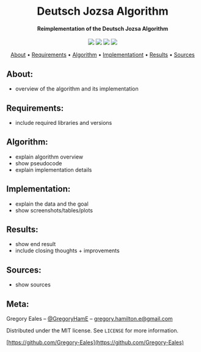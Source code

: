 <h1 align="center"> Deutsch Jozsa Algorithm </h1>

<h4 align="center"> Reimplementation of the Deutsch Jozsa Algorithm </h4>

<p align="center">
  <img src="https://img.shields.io/badge/Python-v3.6+-blue.svg">
  <img src="https://img.shields.io/badge/Dependency-v1.3-orange.svg">
  <img src="https://img.shields.io/badge/Build-Passing-green.svg">
  <img src="https://img.shields.io/badge/License-MIT-blue.svg">
</p>

<p align="center">
  <a href="#About">About</a> •
  <a href="#Requirements">Requirements</a> •
  <a href="#Algorithm">Algorithm</a> •
  <a href="#Implementation">Implementationt</a> •
  <a href="#Results">Results</a> •
  <a href="#Sources">Sources</a>
</p>

## About:
- overview of the algorithm and its implementation 

## Requirements:
- include required libraries and versions

## Algorithm:
- explain algorithm overview
- show pseudocode
- explain implementation details

## Implementation:
- explain the data and the goal
- show screenshots/tables/plots

## Results:
- show end result 
- include closing thoughts + improvements

## Sources:
- show sources

## Meta:

Gregory Eales – [@GregoryHamE](https://twitter.com/GregoryHamE) – gregory.hamilton.e@gmail.com

Distributed under the MIT license. See ``LICENSE`` for more information.

[https://github.com/Gregory-Eales](https://github.com/Gregory-Eales)




